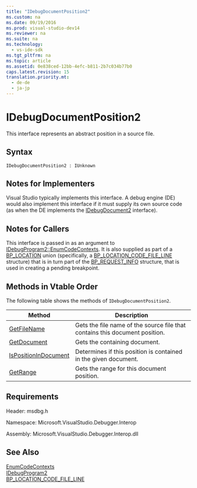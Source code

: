 ```yaml
---
title: "IDebugDocumentPosition2"
ms.custom: na
ms.date: 09/19/2016
ms.prod: visual-studio-dev14
ms.reviewer: na
ms.suite: na
ms.technology: 
  - vs-ide-sdk
ms.tgt_pltfrm: na
ms.topic: article
ms.assetid: 0e838ced-12bb-4efc-b811-2b7c034b77b0
caps.latest.revision: 15
translation.priority.mt: 
  - de-de
  - ja-jp
---
```

# IDebugDocumentPosition2
This interface represents an abstract position in a source file.  
  
## Syntax  
  
```  
IDebugDocumentPosition2 : IUnknown  
```  
  
## Notes for Implementers  
 Visual Studio typically implements this interface. A debug engine (DE) would also implement this interface if it must supply its own source code (as when the DE implements the [IDebugDocument2](../vs140/IDebugDocument2.md) interface).  
  
## Notes for Callers  
 This interface is passed in as an argument to [IDebugProgram2::EnumCodeContexts](../vs140/IDebugProgram2--EnumCodeContexts.md). It is also supplied as part of a [BP_LOCATION](../vs140/BP_LOCATION.md) union (specifically, a [BP_LOCATION_CODE_FILE_LINE](../vs140/BP_LOCATION_CODE_FILE_LINE.md) structure) that is in turn part of the [BP_REQUEST_INFO](../vs140/BP_REQUEST_INFO.md) structure, that is used in creating a pending breakpoint.  
  
## Methods in Vtable Order  
 The following table shows the methods of `IDebugDocumentPosition2`.  
  
|Method|Description|  
|------------|-----------------|  
|[GetFileName](../vs140/IDebugDocumentPosition2--GetFileName.md)|Gets the file name of the source file that contains this document position.|  
|[GetDocument](../vs140/IDebugDocumentPosition2--GetDocument.md)|Gets the containing document.|  
|[IsPositionInDocument](../vs140/IDebugDocumentPosition2--IsPositionInDocument.md)|Determines if this position is contained in the given document.|  
|[GetRange](../vs140/IDebugDocumentPosition2--GetRange.md)|Gets the range for this document position.|  
  
## Requirements  
 Header: msdbg.h  
  
 Namespace: Microsoft.VisualStudio.Debugger.Interop  
  
 Assembly: Microsoft.VisualStudio.Debugger.Interop.dll  
  
## See Also  
 [EnumCodeContexts](../vs140/IDebugProgram2--EnumCodeContexts.md)   
 [IDebugProgram2](../vs140/IDebugProgram2.md)   
 [BP_LOCATION_CODE_FILE_LINE](../vs140/BP_LOCATION_CODE_FILE_LINE.md)